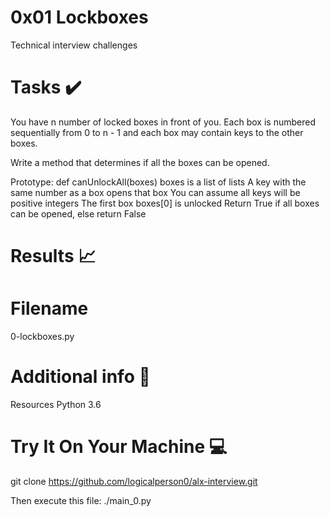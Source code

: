 0x01 Lockboxes
===============

Technical interview challenges

Tasks ✔️
========

You have n number of locked boxes in front of you. Each box is numbered sequentially from 0 to n - 1 and each box may contain keys to the other boxes.

Write a method that determines if all the boxes can be opened.

Prototype: def canUnlockAll(boxes) boxes is a list of lists A key with the same number as a box opens that box You can assume all keys will be positive integers The first box boxes[0] is unlocked Return True if all boxes can be opened, else return False

Results 📈
=========

Filename
=========
0-lockboxes.py

Additional info 🚧
===============
Resources
Python 3.6

Try It On Your Machine 💻
=======================
git clone https://github.com/logicalperson0/alx-interview.git

Then execute this file:
./main_0.py